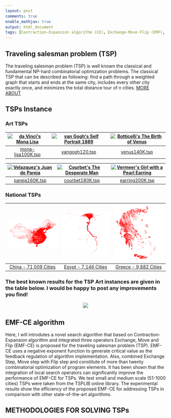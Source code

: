 ```yaml
---
layout: post
comments: true
enable_mathjax: true
output: html_document
tags: [Contraction-Expansion algorithm (CE), Exchange-Move-Flip (EMF), Combinatorial Optimization,traveling salesman problem (TSP)]
---
```


<script type="text/javascript" async
  src="https://cdnjs.cloudflare.com/ajax/libs/mathjax/2.7.4/latest.js?config=TeX-MML-AM_CHTML">
</script>

## Traveling salesman problem (TSP)

The traveling salesman problem (TSP) is well known the classical and fundamental NP-hard combinatorial optimization problems. The classical TSP that can be described as following: find a path through a weighted graph that starts and ends at the same city, includes every other city exactly once, and minimizes the total distance tour of n cities. [MORE ABOUT](https://en.wikipedia.org/wiki/Travelling_salesman_problem)

## TSPs Instance

### Art TSPs

| [![da Vinci's Mona Lisa](http://www.math.uwaterloo.ca/tsp/data/ml/mona-lisa100K.gif)](http://www.math.uwaterloo.ca/tsp/data/ml/mona-lisa100K.gif) | [![van Gogh's Self Portrait 1889](http://www.math.uwaterloo.ca/tsp/data/art/vangogh120K.gif)](http://www.math.uwaterloo.ca/tsp/data/art/vangogh120K.gif) | [![Botticelli's The Birth of Venus](http://www.math.uwaterloo.ca/tsp/data/art/venus140K.gif)](http://www.math.uwaterloo.ca/tsp/data/art/venus140K.gif) |
| :-----------------------------------------------------------------------------------------------------------------------------------------------: | :------------------------------------------------------------------------------------------------------------------------------------------------------: | :----------------------------------------------------------------------------------------------------------------------------------------------------: |
|                                  [mona-lisa100K.tsp](http://www.math.uwaterloo.ca/tsp/data/ml/mona-lisa100K.tsp)                                  |                                       [vangogh120.tsp](http://www.math.uwaterloo.ca/tsp/data/art/vangogh120K.tsp)                                        |                                        [venus140K.tsp](http://www.math.uwaterloo.ca/tsp/data/art/venus140K.tsp)                                        |

| [![Velazquez's Juan de Pareja](http://www.math.uwaterloo.ca/tsp/data/art/pareja160K.png)](http://www.math.uwaterloo.ca/tsp/data/art/pareja160K.png) | [![Courbet's The Desperate Man](http://www.math.uwaterloo.ca/tsp/data/art/courbet180K.png)](http://www.math.uwaterloo.ca/tsp/data/art/courbet180K.png) | [![Vermeer's Girl with a Pearl Earring](http://www.math.uwaterloo.ca/tsp/data/art/earring200K.gif)](http://www.math.uwaterloo.ca/tsp/data/art/earring200K.gif) |
| :-------------------------------------------------------------------------------------------------------------------------------------------------: | :----------------------------------------------------------------------------------------------------------------------------------------------------: | :------------------------------------------------------------------------------------------------------------------------------------------------------------: |
|                                      [pareja160K.tsp](http://www.math.uwaterloo.ca/tsp/data/art/venus140K.tsp)                                      |                                      [courbet180K.tsp](http://www.math.uwaterloo.ca/tsp/data/art/courbet180K.tsp)                                      |                                          [earring200K.tsp](http://www.math.uwaterloo.ca/tsp/data/art/earring200K.tsp)                                          |

### National TSPs

| [![China - 71,009 Cities](/images/Blog/TSP/national/chpoints.gif)](/images/Blog/TSP/national/chpoints.gif) | [![Egypt - 7,146 Cities](/images/Blog/TSP/national/egpoints.gif)](/images/Blog/TSP/national/egpoints.gif) | [![Greece - 9,882 Cities](/images/Blog/TSP/national/grpoints.gif)](/images/Blog/TSP/national/grpoints.gif) |
| :--------------------------------------------------------------------------------------------------------: | :-------------------------------------------------------------------------------------------------------: | :--------------------------------------------------------------------------------------------------------: |
|                [China - 71,009 Cities](http://www.math.uwaterloo.ca/tsp/world/ch71009.tsp)                 |                 [Egypt - 7,146 Cities](http://www.math.uwaterloo.ca/tsp/world/eg7146.tsp)                 |                 [Greece - 9,882 Cities](http://www.math.uwaterloo.ca/tsp/world/gr9882.tsp)                 |

### The best known results for the TSP Art instances are given in the table below. I would be happy to post any improvements you find!

<div align="center"><img src="{{ "/images/Blog/TSP/bestartTSP.jpg" | prepend: site.baseurl }}"></div>

## EMF-CE algorithm

Here, I will introdutes a novel search algorithm that based on Contraction-Expansion algorithm and integrated three operators Exchange, Move and Flip (EMF-CE) is proposed for the traveling salesman problem (TSP). EMF-CE uses a negative exponent function to generate critical value as the feedback regulation of algorithm implementation. Also, combined Exchange Step, Move step with Flip step and constitute of more than twenty combinatorial optimization of program elements. It has been shown that the integration of local search operators can significantly improve the performance of EMF-CE for TSPs. We test small and medium scale (51-1000 cities) TSPs were taken from the TSPLIB online library. The experimental results show the efficiency of the proposed EMF-CE for addressing TSPs in comparison with other state-of-the-art algorithms.

## METHODOLOGIES FOR SOLVING TSPs






















